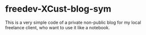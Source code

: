 # freedev-XCust-blog-sym

This is a very simple code of a private non-public blog for my local freelance client, who want to use it like a notebook. 